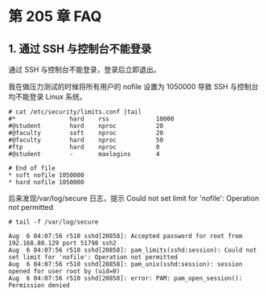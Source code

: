 # 第 205 章 FAQ

## 1. 通过 SSH 与控制台不能登录

通过 SSH 与控制台不能登录，登录后立即退出。

我在做压力测试的时候将所有用户的 nofile 设置为 1050000 导致 SSH 与控制台均不能登录 Linux 系统。

```
# cat /etc/security/limits.conf |tail
#*               hard    rss             10000
#@student        hard    nproc           20
#@faculty        soft    nproc           20
#@faculty        hard    nproc           50
#ftp             hard    nproc           0
#@student        -       maxlogins       4

# End of file
* soft nofile 1050000
* hard nofile 1050000

```

后来发现/var/log/secure 日志，提示 Could not set limit for 'nofile': Operation not permitted

```
# tail -f /var/log/secure

Aug  6 04:07:56 r510 sshd[20858]: Accepted password for root from 192.168.80.129 port 51798 ssh2
Aug  6 04:07:56 r510 sshd[20858]: pam_limits(sshd:session): Could not set limit for 'nofile': Operation not permitted
Aug  6 04:07:56 r510 sshd[20858]: pam_unix(sshd:session): session opened for user root by (uid=0)
Aug  6 04:07:56 r510 sshd[20858]: error: PAM: pam_open_session(): Permission denied

```